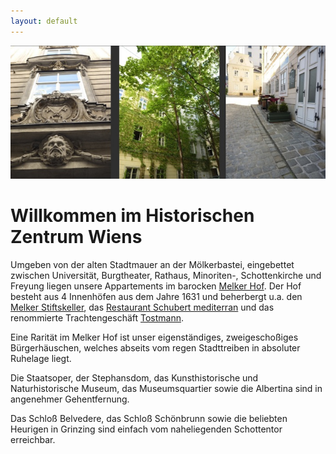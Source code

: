 ```yaml
---
layout: default
---
```


![Melkerhof Appartements, Wien 1010. Wohnen in bester Lage.](/images/photos/home/1.jpg)

<div class="screen-center">
<h1>Willkommen im Historischen Zentrum Wiens</h1>
</div>

Umgeben von der alten Stadtmauer an der Mölkerbastei, eingebettet zwischen Universität, Burgtheater, Rathaus, Minoriten-, Schottenkirche und Freyung liegen unsere Appartements im barocken [Melker Hof](http://de.wikipedia.org/wiki/Melker_Hof). Der Hof besteht aus 4 Innenhöfen aus dem Jahre 1631 und beherbergt u.a. den [Melker Stiftskeller](http://www.melkerstiftskeller.at/), das [Restaurant Schubert mediterran](http://www.restaurant-schubert.at/) und das renommierte Trachtengeschäft [Tostmann](http://www.tostmann.at/).

Eine Rarität im Melker Hof ist unser eigenständiges, zweigeschoßiges Bürgerhäuschen, welches abseits vom regen Stadttreiben in absoluter Ruhelage liegt.

Die Staatsoper, der Stephansdom, das Kunsthistorische und Naturhistorische Museum, das Museumsquartier sowie die Albertina sind in angenehmer Gehentfernung.

Das Schloß Belvedere, das Schloß Schönbrunn sowie die beliebten Heurigen in Grinzing sind einfach vom naheliegenden Schottentor erreichbar.
